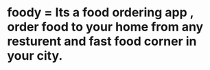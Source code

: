 # foody = Its a food ordering app , order food to your home from any resturent and fast food corner in your city.
